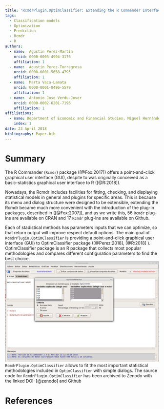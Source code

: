 ```yaml
---
title: 'RcmdrPlugin.OptimClassifier: Extending the R Commander Interface to create the best train for classification models'
tags:
  - Classification models
  - Optimization
  - Prediction
  - Rcmdr
  - R
authors:
  - name:  Agustin Perez-Martin
    orcid: 0000-0003-4994-3176
    affiliation: 1
  - name:  Agustin Perez-Torregrosa
    orcid: 0000-0001-5658-4795
    affiliation: 1
  - name:  Marta Vaca-Lamata
    orcid: 0000-0001-8496-5579
    affiliation: 1
  - name:  Antonio Jose Verdu-Jover
    orcid: 0000-0002-6201-7196
    affiliation: 1
affiliations:
  - name: Department of Economic and Financial Studies, Miguel Hernández University of Elche, Spain
    index: 1
date: 23 April 2018
bibliography: Paper.bib
---
```




# Summary

The R Commander (``Rcmdr``) package ([@Fox:2017]) offers a point-and-click graphical user interface (GUI), despite to was originally conceived as a basic-statistics graphical user interface to R ([@R:2018]).

Nowadays, the  Rcmdr includes facilities for fitting, checking, and displaying statistical models in general and plugins for specific areas. This is because its menu and dialog structure were designed to be extensible, extending the Rcmdr became much more convenient with the introduction of the plug-in packages, described in ([@Fox:2007]),  and as we write this, 56 ``Rcmdr`` plug-ins are available on CRAN and 17 ``Rcmdr`` plug-ins are available on Github.


Each of stadistical methods has parameters inputs that we can optimize, so that return output will improve respect default options. The main goal of ``RcmdrPlugin.OptimClassifier`` is providing a point-and-click graphical user interface (GUI) to OptimClassifier package ([@Perez:2018], [@R:2018] ). OptimClassifier package is an R package that collects most popular methodologies and compares different configuration parameters to find the best choice.
![Some example of Optimum Support Vector Machines dialog](SVMMenu.png)
 ``RcmdrPlugin.OptimClassifier`` allows to fit the most important statistical methodologies included in ``OptimClassifier`` with simple dialogs. The source code for ``RcmdrPlugin.OptimClassifier`` has been archived to Zenodo with the linked DOI: [@zenodo] and Github

# References
